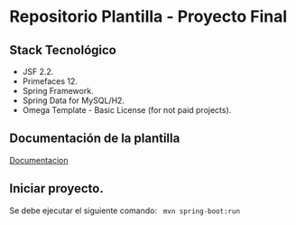 # Repositorio Plantilla - Proyecto Final

## Stack Tecnológico
 - JSF 2.2.
 - Primefaces 12.
 - Spring Framework.
 - Spring Data for MySQL/H2.
 - Omega Template - Basic License (for not paid projects).

## Documentación de la plantilla
[Documentacion](https://www.primefaces.org/omega/documentation.xhtml)

## Iniciar proyecto.
Se debe ejecutar el siguiente comando:
` mvn spring-boot:run`